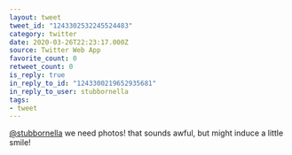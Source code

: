```yaml
---
layout: tweet
tweet_id: "1243302532245524483"
category: twitter
date: 2020-03-26T22:23:17.000Z
source: Twitter Web App
favorite_count: 0
retweet_count: 0
is_reply: true
in_reply_to_id: "1243300219652935681"
in_reply_to_user: stubbornella
tags:
- tweet
---
```


[@stubbornella](https://twitter.com/@stubbornella) we need photos! that sounds awful, but might induce a little smile!
